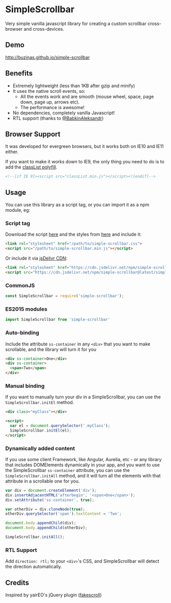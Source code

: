 # SimpleScrollbar
Very simple vanilla javascript library for creating a custom scrollbar cross-browser and cross-devices.

## Demo
http://buzinas.github.io/simple-scrollbar

## Benefits

- Extremely lightweight (less than 1KB after gzip and minify)
- It uses the native scroll events, so:
  - All the events work and are smooth (mouse wheel, space, page down, page up, arrows etc).
  - The performance is awesome!
- No dependencies, completely vanilla Javascript!
- RTL support (thanks to [@BabkinAleksandr](https://github.com/BabkinAleksandr))

## Browser Support

It was developed for evergreen browsers, but it works both on IE10 and IE11 either.

If you want to make it works down to IE9, the only thing you need to do is to add the [classList polyfill](https://github.com/eligrey/classList.js).

```HTML
<!--[if IE 9]><script src="classList.min.js"></script><![endif]-->
```

## Usage

You can use this library as a script tag, or you can import it as a npm module, eg:

### Script tag

Download the script [here](https://github.com/buzinas/simple-scrollbar/blob/master/simple-scrollbar.min.js) and the styles from [here](https://github.com/buzinas/simple-scrollbar/blob/master/simple-scrollbar.css) and include it:

```html
<link rel="stylesheet" href="/path/to/simple-scrollbar.css">
<script src="/path/to/simple-scrollbar.min.js"></script>
```

Or include it via [jsDelivr CDN](https://www.jsdelivr.com/package/npm/simple-scrollbar):

```html
<link rel="stylesheet" href="https://cdn.jsdelivr.net/npm/simple-scrollbar@latest/simple-scrollbar.css">
<script src="https://cdn.jsdelivr.net/npm/simple-scrollbar@latest/simple-scrollbar.min.js"></script>
```

### CommonJS

```js
const SimpleScrollbar = require('simple-scrollbar');
```

### ES2015 modules

```js
import SimpleScrollbar from 'simple-scrollbar'
```

### Auto-binding
Include the attribute `ss-container` in any `<div>` that you want to make scrollable, and the library will turn it for you

```HTML
<div ss-container>One</div>
<div ss-container>
  <span>Two</span>
</div>
```

### Manual binding
If you want to manually turn your div in a SimpleScrollbar, you can use the `SimpleScrollbar.initEl` method.

```HTML
<div class="myClass"></div>

<script>
  var el = document.querySelector('.myClass');
  SimpleScrollbar.initEl(el);
</script>
```

### Dynamically added content
If you use some client Framework, like Angular, Aurelia, etc - or any library that includes DOMElements dynamically in your app, and you want to use the SimpleScrollbar `ss-container` attribute, you can use the `SimpleScrollbar.initAll` method, and it will turn all the elements with that attribute in a scrollable one for you.

```Javascript
var div = document.createElement('div');
div.insertAdjacentHTML('afterbegin', '<span>One</span>');
div.setAttribute('ss-container', true);

var otherDiv = div.cloneNode(true);
otherDiv.querySelector('span').textContent = 'Two';

document.body.appendChild(div);
document.body.appendChild(otherDiv);

SimpleScrollbar.initAll();
```


### RTL Support

Add `direction: rtl;` to your `<div>`'s CSS, and SimpleScrollbar will detect the direction automatically.

## Credits
Inspired by yairEO's jQuery plugin ([fakescroll](https://github.com/yairEO/fakescroll))
